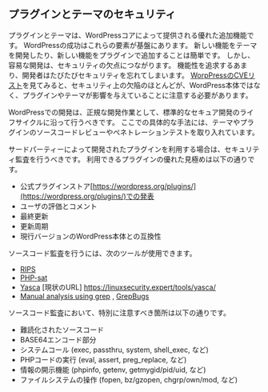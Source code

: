 ## プラグインとテーマのセキュリティ

プラグインとテーマは、WordPressコアによって提供される優れた追加機能です。
WordPressの成功はこれらの要素が基盤にあります。
新しい機能をテーマを開発したり、新しい機能をプラグインで追加することは簡単です。
しかし、容易な開発は、セキュリティの欠点につながります。
機能性を追求するあまり、開発者はたびたびセキュリティを忘れてしまいます。
[WorpPressのCVEリスト](https://cve.mitre.org/cgi-bin/cvekey.cgi?keyword=wordpress)を見てみると、セキュリティ上の欠陥のほとんどが、WordPress本体ではなく、プラグインやテーマが影響を与えていることに注意する必要があります。

WordPressでの開発は、正規な開発作業として、標準的なセキュア開発のライフサイクルに沿って行うべきです。
ここでの具体的な手法には、テーマやプラグインのソースコードレビューやペネトレーションテストを取り入れています。

サードパーティーによって開発されたプラグインを利用する場合は、セキュリティ監査を行うべきです。
利用できるプラグインの優れた見極めは以下の通りです。

+ 公式プラグインストア[https://wordpress.org/plugins/](https://wordpress.org/plugins/)での発表
+ ユーザの評価とコメント
+ 最終更新
+ 更新周期
+ 現行バージョンのWordPress本体との互換性

ソースコード監査を行うには、次のツールが使用できます。

* [RIPS](http://rips-scanner.sourceforge.net/)
* [PHP-sat](http://www.program-transformation.org/PHP/PhpSat) 
* [Yasca](http://www.scovetta.com/yasca.html) [現状のURL] https://linuxsecurity.expert/tools/yasca/ 
* [Manual analysis using grep](http://resources.infosecinstitute.com/finding-bugs-in-php-using-grep/) , [GrepBugs](https://grepbugs.com/) 

ソースコード監査において、特別に注意すべき箇所は以下の通りです。

* 難読化されたソースコード
* BASE64エンコード部分
* システムコール (exec, passthru, system, shell_exec, など)
* PHPコードの実行 (eval, assert, preg_replace, など)
* 情報の開示機能 (phpinfo, getenv, getmygid/pid/uid, など)
* ファイルシステムの操作 (fopen, bz/gzopen, chgrp/own/mod, など)

